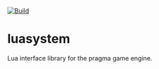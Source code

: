 [![Build](https://github.com/Silverlan/luasystem/actions/workflows/pragma-generic-ci.yml/badge.svg)](https://github.com/Silverlan/luasystem/actions/workflows/pragma-generic-ci.yml)

# luasystem
Lua interface library for the pragma game engine.
